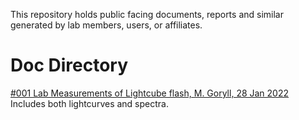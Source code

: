 This repository holds public facing documents, reports and similar generated by lab members, users, or affiliates.

# Doc Directory
[#001 Lab Measurements of Lightcube flash, M. Goryll, 28 Jan 2022](https://github.com/InterplanetaryLab/communications/blob/main/Optical_light_output_measurements_on_LightCube.pdf) Includes both lightcurves and spectra. 


